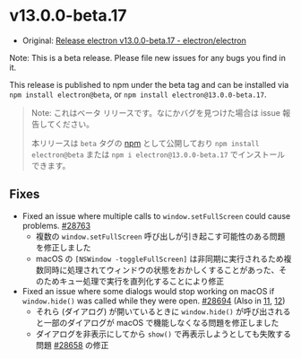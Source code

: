 # v13.0.0-beta.17

- Original: [Release electron v13.0.0-beta.17 - electron/electron](https://github.com/electron/electron/releases/tag/v13.0.0-beta.17)

Note: This is a beta release. Please file new issues for any bugs you find in it.

This release is published to npm under the beta tag and can be installed via `npm install electron@beta`, or `npm install electron@13.0.0-beta.17`.

> Note: これはベータ リリースです。なにかバグを見つけた場合は issue 報告してください。
>
> 本リリースは `beta` タグの [npm](https://www.npmjs.com/package/electron) として公開しており `npm install electron@beta` または `npm i electron@13.0.0-beta.17` でインストールできます。

## Fixes

- Fixed an issue where multiple calls to `window.setFullScreen` could cause problems. [#28763](https://github.com/electron/electron/pull/28763)
  - 複数の `window.setFullScreen` 呼び出しが引き起こす可能性のある問題を修正しました
  - macOS の `[NSWindow -toggleFullScreen]` は非同期に実行されるため複数同時に処理されてウィンドウの状態をおかしくすることがあった、そのためキュー処理で実行を直列化することにより修正
- Fixed an issue where some dialogs would stop working on macOS if `window.hide()` was called while they were open. [#28694](https://github.com/electron/electron/pull/28694) (Also in [11](https://github.com/electron/electron/pull/28696), [12](https://github.com/electron/electron/pull/28695))
  - それら (ダイアログ) が開いているときに `window.hide()` が呼び出されると一部のダイアログが macOS で機能しなくなる問題を修正しました
  - ダイアログを非表示にしてから `show()` で再表示しようとしても失敗する問題 [#28658](https://github.com/electron/electron/issues/28658) の修正
